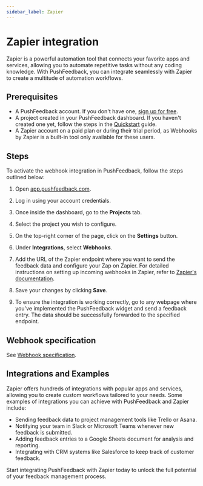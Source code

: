 ```yaml
---
sidebar_label: Zapier
---
```


# Zapier integration

Zapier is a powerful automation tool that connects your favorite apps and services, allowing you to automate repetitive tasks without any coding knowledge. With PushFeedback, you can integrate seamlessly with Zapier to create a multitude of automation workflows. 

## Prerequisites

- A PushFeedback account. If you don't have one, [sign up for free](https://app.pushfeedback.com/accounts/signup/).
- A project created in your PushFeedback dashboard. If you haven't created one yet, follow the steps in the [Quickstart](../quickstart.md#2-create-a-project) guide.
- A Zapier account on a paid plan or during their trial period, as Webhooks by Zapier is a built-in tool only available for these users.

## Steps

To activate the webhook integration in PushFeedback, follow the steps outlined below:

1. Open [app.pushfeedback.com](https://app.pushfeedback.com).

2. Log in using your account credentials.

3. Once inside the dashboard, go to the **Projects** tab.

4. Select the project you wish to configure.

5. On the top-right corner of the page, click on the **Settings** button.

6. Under **Integrations**, select **Webhooks**.

7. Add the URL of the Zapier endpoint where you want to send the feedback data and configure your Zap on Zapier. For detailed instructions on setting up incoming webhooks in Zapier, refer to [Zapier's documentation](https://zapier.com/blog/what-are-webhooks#webhooks-zapier).

8. Save your changes by clicking **Save**.

9. To ensure the integration is working correctly, go to any webpage where you've implemented the PushFeedback widget and send a feedback entry. The data should be successfully forwarded to the specified endpoint.

## Webhook specification

See [Webhook specification](./webhooks.md#webhook-specification).

## Integrations and Examples

Zapier offers hundreds of integrations with popular apps and services, allowing you to create custom workflows tailored to your needs. Some examples of integrations you can achieve with PushFeedback and Zapier include:

- Sending feedback data to project management tools like Trello or Asana.
- Notifying your team in Slack or Microsoft Teams whenever new feedback is submitted.
- Adding feedback entries to a Google Sheets document for analysis and reporting.
- Integrating with CRM systems like Salesforce to keep track of customer feedback.

Start integrating PushFeedback with Zapier today to unlock the full potential of your feedback management process.
